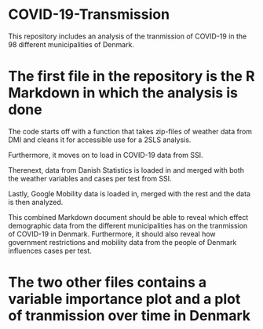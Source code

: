 # COVID-19-Transmission

This repository includes an analysis of the tranmission of COVID-19 in the 98 different municipalities of Denmark.

# The first file in the repository is the R Markdown in which the analysis is done

The code starts off with a function that takes zip-files of weather data from DMI and cleans it for accessible use for a 2SLS analysis.

Furthermore, it moves on to load in COVID-19 data from SSI. 

Therenext, data from Danish Statistics is loaded in and merged with both the weather variables and cases per test from SSI.

Lastly, Google Mobility data is loaded in, merged with the rest and the data is then analyzed.

This combined Markdown document should be able to reveal which effect demographic data from the different municipalities has on the tranmission of COVID-19 in Denmark. Furthermore, it should also reveal how government restrictions and mobility data from the people of Denmark influences cases per test.

# The two other files contains a variable importance plot and a plot of tranmission over time in Denmark
